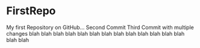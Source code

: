 # FirstRepo
My first Repository on GitHub...
Second Commit
Third Commit with multiple changes
blah blah blah
blah blah blah
blah blah blah
blah blah blah
blah blah blah

